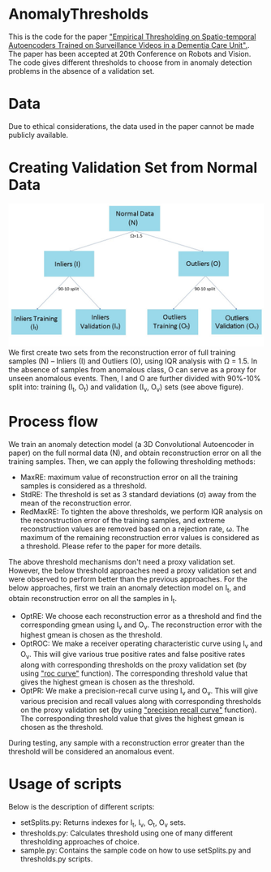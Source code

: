 # AnomalyThresholds
This is the code for the paper ["Empirical Thresholding on Spatio-temporal Autoencoders Trained on Surveillance Videos in a Dementia Care Unit".](https://www.researchgate.net/profile/Shehroz-Khan-3/publication/370068564_Empirical_Thresholding_on_Spatio-temporal_Autoencoders_Trained_on_Surveillance_Videos_in_a_Dementia_Care_Unit/links/643dcf04e881690c4bdec548/Empirical-Thresholding-on-Spatio-temporal-Autoencoders-Trained-on-Surveillance-Videos-in-a-Dementia-Care-Unit.pdf). The paper has been accepted at 20th Conference on Robots and Vision. The code gives different thresholds to choose from in anomaly detection problems in the absence of a validation set.

# Data
Due to ethical considerations, the data used in the paper cannot be made publicly available.

# Creating Validation Set from Normal Data
![Creating Validation Set from Normal Data](https://github.com/PratikMishra/AnomalyThresholds/blob/main/cross-validation.jpg)
We first create two sets from the reconstruction error of full training samples (N) – Inliers (I) and Outliers (O), using IQR analysis with Ω = 1.5. In the absence of samples from anomalous class, O can serve as a proxy for unseen anomalous events. Then, I and O are further divided with 90%-10% split into: training (I<sub>t</sub>, O<sub>t</sub>) and validation (I<sub>v</sub>, O<sub>v</sub>) sets (see above figure).

# Process flow
We train an anomaly detection model (a 3D Convolutional Autoencoder in paper) on the full normal data (N), and obtain reconstruction error on all the training samples. Then, we can apply the following thresholding methods:
- MaxRE: maximum value of reconstruction error on all the training samples is considered as a threshold.
- StdRE: The threshold is set as 3 standard deviations (σ) away from the mean of the reconstruction error.
- RedMaxRE: To tighten the above thresholds, we perform IQR analysis on the reconstruction error of the training samples, and extreme reconstruction values are removed based on a rejection rate, ω. The maximum of the remaining reconstruction
error values is considered as a threshold. Please refer to the paper for more details.

The above threshold mechanisms don't need a proxy validation set. However, the below threshold approaches need a proxy validation set and were observed to perform better than the previous approaches. For the below approaches, first we train an anomaly detection model on I<sub>t</sub>, and obtain reconstruction error on all the samples in I<sub>t</sub>.
- OptRE: We choose each reconstruction error as a threshold and find the corresponding gmean using I<sub>v</sub> and O<sub>v</sub>. The reconstruction error with the highest gmean is chosen as the threshold.
- OptROC: We make a receiver operating characteristic curve using I<sub>v</sub> and O<sub>v</sub>. This will give various true positive rates and false positive rates along with corresponding thresholds on the proxy validation set (by using ["roc curve"](https://scikit-learn.org/stable/modules/generated/sklearn.metrics.roc_curve.html) function). The corresponding threshold value that gives the highest gmean is chosen as the threshold.
- OptPR: We make a precision-recall curve using I<sub>v</sub> and O<sub>v</sub>. This will give various precision and recall values along with corresponding thresholds on the proxy validation set (by using ["precision recall curve"](https://scikit-learn.org/stable/modules/generated/sklearn.metrics.precision_recall_curve.html) function). The corresponding threshold value that gives the highest gmean is chosen as the threshold.

During testing, any sample with a reconstruction error greater than the threshold will be considered an anomalous event.

# Usage of scripts
Below is the description of different scripts:
- setSplits.py: Returns indexes for I<sub>t</sub>, I<sub>v</sub>, O<sub>t</sub>, O<sub>v</sub> sets. <br />
- thresholds.py: Calculates threshold using one of many different thresholding approaches of choice. <br />
- sample.py: Contains the sample code on how to use setSplits.py and thresholds.py scripts. <br />
